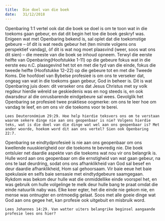 ```yaml
---
title:  Die doel van die boek
date:   31/12/2018
---
```


Openbaring 1:1 vertel ook dat die boek se doel is om te toon wat in die toekoms gaan gebeur, en dat dit begin het toe die boek geskryf was. Enigeen wat met Openbaring bekend is, sal oplet dat die toekomstige gebeure – òf dit is wat reeds gebeur het (ten minste volgens ons perspektief vandag), òf dit is wat nog moet plaasvind (weer, soos wat ons dit sien) – die meeste van die boek se inhoud opneem. Terwyl die eerste helfte van Openbaring(Hoofstukke 1-11) op die gebeure fokus wat in die eerste eeu n.C. plaasgevind het tot en met die tyd van die einde, fokus die tweede helfte (Hoofstukke 12–22) op die gebeure tot en met die Tweede Koms. Die hoofdoel van Bybelse profesieë is om ons te verseker dat, ongeag van wat in die toekoms gaan gebeur, God in beheer is. Dit is wat Openbaring juis doen: dit verseker ons dat Jesus Christus met sy volk regdeur hierdie wêreld se geskiedenis was en nog steeds is, en ook dwarsdeur al die onrusbarende eindgebeure sal wees. Gevolglik het Openbaring se profesieë twee praktiese oogmerke: om ons te leer hoe om vandag te leef, en om ons vir die toekoms voor te berei. 

`Lees Deuteronómium 29:29. Hoe help hierdie teksvers ons om te verstaan waarom sekere dinge nie aan ons geopenbaar is nie? Volgens hierdie teks, wat is die doel van die dinge wat wel aan ons geopenbaar is? Met ander woorde, hoekom word dit aan ons vertel? Sien ook Openbaring 22:7.` 

Openbaring se eindtydprofesieë is nie aan ons geopenbaar om ons kwellende nuuskierigheid oor die toekoms te bevredig nie. Die boek ontsluier net daardie aspekte van die toekoms wat nou vir ons belangrik is. Hulle word aan ons geopenbaar om die ernstigheid van wat gaan gebeur, na ons te laat deurdring, sodat ons ons afhanklikheid van God sal besef en deur daardie afhanklikheid, Hom sal gehoorsaam. Vir baie eeue het baie spekulasie en selfs baie sensasie met eindtydgebeure saamgegaan. Rykdom was bekom deur hulle wat die onmiddellike einde voorspel het, en was gebruik om hulle volgelinge te melk deur hulle bang te praat omdat die einde natuurlik naby was. Elke keer egter, het die einde nie gekom nie, en mense was ontnugter en ontmoedig gelaat. Soos met alle goeie dinge wat God aan ons gegee het, kan profesie ook uitgebuit en misbruik word. 

`Lees Johannes 14:29. Van watter uiters belangrike beginsel aangaande profesie lees ons hier?`